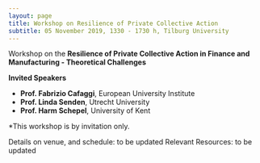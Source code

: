 ```yaml
---
layout: page
title: Workshop on Resilience of Private Collective Action
subtitle: 05 November 2019, 1330 - 1730 h, Tilburg University
---
```

Workshop on the **Resilience of Private Collective Action in Finance and Manufacturing - Theoretical Challenges**

**Invited Speakers**
+ **Prof. Fabrizio Cafaggi**, European University Institute
+ **Prof. Linda Senden**, Utrecht University
+ **Prof. Harm Schepel**, University of Kent

*This workshop is by invitation only.

Details on venue, and schedule: to be updated
Relevant Resources: to be updated
